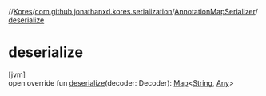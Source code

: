 //[Kores](../../../index.md)/[com.github.jonathanxd.kores.serialization](../index.md)/[AnnotationMapSerializer](index.md)/[deserialize](deserialize.md)

# deserialize

[jvm]\
open override fun [deserialize](deserialize.md)(decoder: Decoder): [Map](https://kotlinlang.org/api/latest/jvm/stdlib/kotlin.collections/-map/index.html)<[String](https://kotlinlang.org/api/latest/jvm/stdlib/kotlin/-string/index.html), [Any](https://kotlinlang.org/api/latest/jvm/stdlib/kotlin/-any/index.html)>
